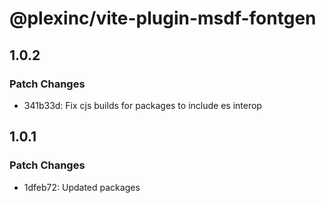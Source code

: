 # @plexinc/vite-plugin-msdf-fontgen

## 1.0.2

### Patch Changes

- 341b33d: Fix cjs builds for packages to include es interop

## 1.0.1

### Patch Changes

- 1dfeb72: Updated packages
